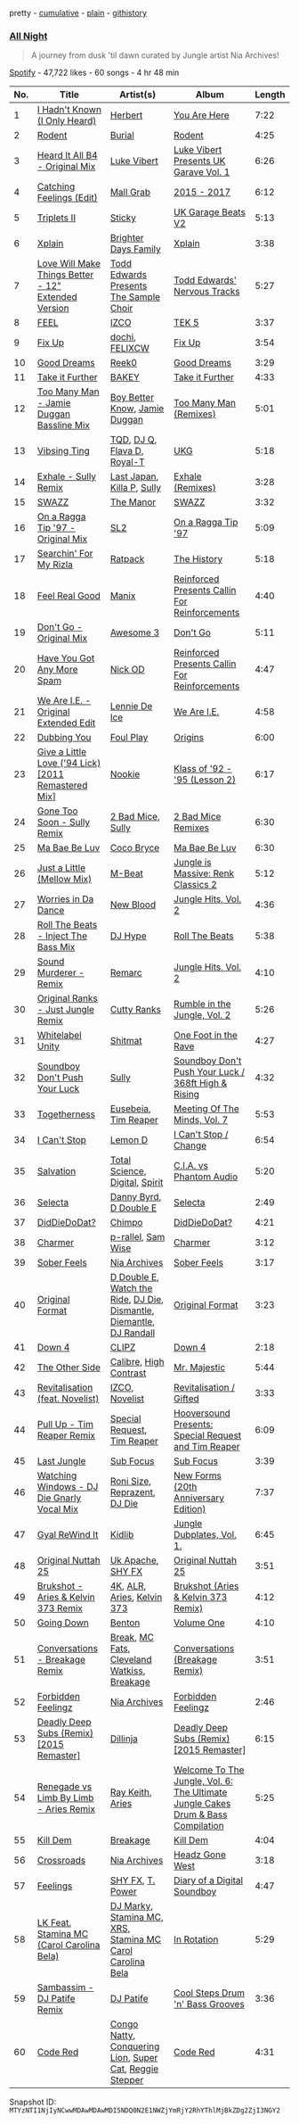 pretty - [cumulative](/playlists/cumulative/37i9dQZF1DWYosJTamOlmp.md) - [plain](/playlists/plain/37i9dQZF1DWYosJTamOlmp) - [githistory](https://github.githistory.xyz/mackorone/spotify-playlist-archive/blob/main/playlists/plain/37i9dQZF1DWYosJTamOlmp)

### [All Night](https://open.spotify.com/playlist/37i9dQZF1DWYosJTamOlmp)

> A journey from dusk 'til dawn curated by Jungle artist Nia Archives!

[Spotify](https://open.spotify.com/user/spotify) - 47,722 likes - 60 songs - 4 hr 48 min

| No. | Title | Artist(s) | Album | Length |
|---|---|---|---|---|
| 1 | [I Hadn't Known \(I Only Heard\)](https://open.spotify.com/track/7K0zIiRhf2WdHStfJR3HMU) | [Herbert](https://open.spotify.com/artist/6wXFUcaG7779tb1Ok72GBn) | [You Are Here](https://open.spotify.com/album/6MUop4oMi7GzUW6safdk8t) | 7:22 |
| 2 | [Rodent](https://open.spotify.com/track/763CSL9s7xd0tAPCrLysYc) | [Burial](https://open.spotify.com/artist/0uCCBpmg6MrPb1KY2msceF) | [Rodent](https://open.spotify.com/album/1ijcLsQ54ElbjazT2wVNly) | 4:25 |
| 3 | [Heard It All B4 \- Original Mix](https://open.spotify.com/track/4VQejKaeCwcxUbVR4BMaik) | [Luke Vibert](https://open.spotify.com/artist/0HfxCluo7N2dhr4oRM0wBv) | [Luke Vibert Presents UK Garave Vol\. 1](https://open.spotify.com/album/1kcJsrhGEXuBgX0jI1ML3x) | 6:26 |
| 4 | [Catching Feelings \(Edit\)](https://open.spotify.com/track/0vxRPIBruQR3p61jvQa2wX) | [Mall Grab](https://open.spotify.com/artist/7yF6JnFPDzgml2Ytkyl5D7) | [2015 \- 2017](https://open.spotify.com/album/0s3h9M4OYxzJ1JSCfbg1yE) | 6:12 |
| 5 | [Triplets II](https://open.spotify.com/track/1cRRXblhbbbfPA22fLs6bA) | [Sticky](https://open.spotify.com/artist/2M9VekPKghfVcZKgiugbNH) | [UK Garage Beats V2](https://open.spotify.com/album/7KLkeK27wbHpuuUaHNr1Yr) | 5:13 |
| 6 | [Xplain](https://open.spotify.com/track/3Kj66SNRHBFiINdjBkGMhT) | [Brighter Days Family](https://open.spotify.com/artist/12MXOwaijgy8uXOKFiHpHy) | [Xplain](https://open.spotify.com/album/0YhG8p0EXU7XmRZpAKD60H) | 3:38 |
| 7 | [Love Will Make Things Better \- 12" Extended Version](https://open.spotify.com/track/0k3hvy7iF8OA7iHI57ur6B) | [Todd Edwards Presents The Sample Choir](https://open.spotify.com/artist/4O472bnd4txOX5xAbTuspV) | [Todd Edwards' Nervous Tracks](https://open.spotify.com/album/0JtoC5PJhoTsBRzLrFRLrX) | 5:27 |
| 8 | [FEEL](https://open.spotify.com/track/6NjKZDQtEuMySYu4yaZWVA) | [IZCO](https://open.spotify.com/artist/4uqqEE1NaQBAa4wnDug9c1) | [TEK 5](https://open.spotify.com/album/20zzkqXEXfePucK4CDtRcQ) | 3:37 |
| 9 | [Fix Up](https://open.spotify.com/track/0BcfSiNcZZL6HPJrNSvJ33) | [dochi](https://open.spotify.com/artist/4JhYaSzm2p2GgpqQF8CgQF), [FELIXCW](https://open.spotify.com/artist/0pH0voqRBqWscSPfZ4FuHO) | [Fix Up](https://open.spotify.com/album/4PsQnJppQVr32S2LQBsP4d) | 3:54 |
| 10 | [Good Dreams](https://open.spotify.com/track/6ArBCkZTakHkAsI0FGoyE1) | [Reek0](https://open.spotify.com/artist/28gviylYNuXOlKWXYQ87uD) | [Good Dreams](https://open.spotify.com/album/6pnfQGfVd7Uhf8RmgHZBSN) | 3:29 |
| 11 | [Take it Further](https://open.spotify.com/track/2YNcbIe5ez6J9pLeS0TmdL) | [BAKEY](https://open.spotify.com/artist/49du30vgnQZT13tyjnrspT) | [Take it Further](https://open.spotify.com/album/1g8uVD8Hk9ZOmjrSg1TwUb) | 4:33 |
| 12 | [Too Many Man \- Jamie Duggan Bassline Mix](https://open.spotify.com/track/3rPVl2bui5dBv4Ey71MnVM) | [Boy Better Know](https://open.spotify.com/artist/180XcSBai6RDpuElMcKk2v), [Jamie Duggan](https://open.spotify.com/artist/0MOlBnjY7mmwqxQpFuysB8) | [Too Many Man \(Remixes\)](https://open.spotify.com/album/2RoeIZjBGD55D25DtcfCru) | 5:01 |
| 13 | [Vibsing Ting](https://open.spotify.com/track/7GG6MVvBndthjec7YBhz0I) | [TQD](https://open.spotify.com/artist/4VUDd8QHsZm8qSVUsAhCFG), [DJ Q](https://open.spotify.com/artist/7dDPt2xIGymSDddx80OfF1), [Flava D](https://open.spotify.com/artist/682SntJ7VKoFfssPfDAmDZ), [Royal\-T](https://open.spotify.com/artist/0Eob3oXbs3eny5yHhM2QeW) | [UKG](https://open.spotify.com/album/6MVqeXaEdoKpSKul1ll5JZ) | 5:18 |
| 14 | [Exhale \- Sully Remix](https://open.spotify.com/track/48AB5PXxMHZ2VKyTZ3Xopo) | [Last Japan](https://open.spotify.com/artist/2KpGANYR8s65QVps1eIvFg), [Killa P](https://open.spotify.com/artist/0yZqTQF0ULKX2gFE6fBHXZ), [Sully](https://open.spotify.com/artist/6ryGFEDvM7703b889hPUFZ) | [Exhale \(Remixes\)](https://open.spotify.com/album/6jJCSFqbMSLHw0CSOgmcjI) | 3:28 |
| 15 | [SWAZZ](https://open.spotify.com/track/243WbqMMhN5ZHrKRwTS84O) | [The Manor](https://open.spotify.com/artist/2ZeAzgQtLfcPmMap31S0dZ) | [SWAZZ](https://open.spotify.com/album/5bWev71fkloo3FzHYlrDRQ) | 3:32 |
| 16 | [On a Ragga Tip '97 \- Original Mix](https://open.spotify.com/track/7gX6Y2jhsrVqu9qIrxpPof) | [SL2](https://open.spotify.com/artist/30TgkkBf0juP46UUwEYawn) | [On a Ragga Tip '97](https://open.spotify.com/album/6HuS4ewokxN2PuHtyKsaPI) | 5:09 |
| 17 | [Searchin' For My Rizla](https://open.spotify.com/track/2Bh3GpDX493m8gb9xvOkLa) | [Ratpack](https://open.spotify.com/artist/1rika5Z28KRugfD9tgKqLe) | [The History](https://open.spotify.com/album/0GXP4UU5vDxRf0KmV4SJwv) | 5:18 |
| 18 | [Feel Real Good](https://open.spotify.com/track/0JaqIqqFzNkQFoCJTFrakV) | [Manix](https://open.spotify.com/artist/3NxpC1snwKVakSDm2hLNsI) | [Reinforced Presents Callin For Reinforcements](https://open.spotify.com/album/5w8cU8ixaBD5NjjNnFG7mA) | 4:40 |
| 19 | [Don't Go \- Original Mix](https://open.spotify.com/track/7DOgJIDxCOsPYHXQZIuseF) | [Awesome 3](https://open.spotify.com/artist/4qonlcYcLvt22gP54K6oeL) | [Don't Go](https://open.spotify.com/album/70T1jyWOTEWxuvLIQjg1km) | 5:11 |
| 20 | [Have You Got Any More Spam](https://open.spotify.com/track/4X9XYcJCcEQYo3rR9WhSpO) | [Nick OD](https://open.spotify.com/artist/5LDeJsrCXMssbXCi9OOjdT) | [Reinforced Presents Callin For Reinforcements](https://open.spotify.com/album/5w8cU8ixaBD5NjjNnFG7mA) | 4:47 |
| 21 | [We Are I.E\. \- Original Extended Edit](https://open.spotify.com/track/7Li4jlU5MVqS5f3J2ooviA) | [Lennie De Ice](https://open.spotify.com/artist/5FlgrBF71OneBX2lLRe4Tj) | [We Are I.E.](https://open.spotify.com/album/0tZD3DurMqNzntpB60M5cH) | 4:58 |
| 22 | [Dubbing You](https://open.spotify.com/track/7otaDsi4MfMgnd0OsAnVut) | [Foul Play](https://open.spotify.com/artist/67FRYUfxVqKOrS3x4emvL8) | [Origins](https://open.spotify.com/album/3KqzGukJ8XRU1r2l8e5p8m) | 6:00 |
| 23 | [Give a Little Love \('94 Lick\) \[2011 Remastered Mix\]](https://open.spotify.com/track/73Jblo5vmnNyFEyieNSXVs) | [Nookie](https://open.spotify.com/artist/491cHKkjRVcGaChy40l4Bh) | [Klass of '92 \- '95 \(Lesson 2\)](https://open.spotify.com/album/07TPMndaOSr1CwIRdrjtcz) | 6:17 |
| 24 | [Gone Too Soon \- Sully Remix](https://open.spotify.com/track/1F2uf8EKdCH5Nme4dWr6pT) | [2 Bad Mice](https://open.spotify.com/artist/2Zy9Ltp7QvckFHwk09KaYR), [Sully](https://open.spotify.com/artist/6ryGFEDvM7703b889hPUFZ) | [2 Bad Mice Remixes](https://open.spotify.com/album/6Wx07cfVM8gpNAh9w4Bmj3) | 6:30 |
| 25 | [Ma Bae Be Luv](https://open.spotify.com/track/64NBfAlTthuPmo5caH7EdS) | [Coco Bryce](https://open.spotify.com/artist/08hjAM9XAD28O0nWVKmlx5) | [Ma Bae Be Luv](https://open.spotify.com/album/2vEM9KFW0EcLF8GZX8oRDs) | 6:30 |
| 26 | [Just a Little \(Mellow Mix\)](https://open.spotify.com/track/71Uz7XnNqxkYFhPLQkGsP4) | [M\-Beat](https://open.spotify.com/artist/42tN6kVgx34E0Oqk2nef4g) | [Jungle is Massive: Renk Classics 2](https://open.spotify.com/album/55SJBKNCw2ykURvE0mIshC) | 5:12 |
| 27 | [Worries in Da Dance](https://open.spotify.com/track/0vHc5414CTb8Clx9NKZJXc) | [New Blood](https://open.spotify.com/artist/0wloGIAKfNUOsaLO9NdEXy) | [Jungle Hits, Vol\. 2](https://open.spotify.com/album/5cUKFvWH5OENoGjbry6pQO) | 4:36 |
| 28 | [Roll The Beats \- Inject The Bass Mix](https://open.spotify.com/track/5ODX11lRRWJ9xj9XAxbzos) | [DJ Hype](https://open.spotify.com/artist/2MnM5JbezlOuVYlfx61Qc6) | [Roll The Beats](https://open.spotify.com/album/3L4CyJyy3rFFiv1tkeJSYg) | 5:38 |
| 29 | [Sound Murderer \- Remix](https://open.spotify.com/track/2YcHTd9zrEHLKpZwOW1bst) | [Remarc](https://open.spotify.com/artist/0nCxyI85p7XgWv2LLv4S9d) | [Jungle Hits, Vol\. 2](https://open.spotify.com/album/5cUKFvWH5OENoGjbry6pQO) | 4:10 |
| 30 | [Original Ranks \- Just Jungle Remix](https://open.spotify.com/track/1zFHyK4YxEFap1AUmhCDPA) | [Cutty Ranks](https://open.spotify.com/artist/4qDGDPGMIJuIvPfUGe0Ngg) | [Rumble in the Jungle, Vol\. 2](https://open.spotify.com/album/2eZMOpHPQD6mmYr5NygRxg) | 5:26 |
| 31 | [Whitelabel Unity](https://open.spotify.com/track/5fM9U8JD2yl1aGMYav6Na0) | [Shitmat](https://open.spotify.com/artist/6mPzVfnTE4JQJAuAdz2csx) | [One Foot in the Rave](https://open.spotify.com/album/5q54CMsqBkts9LaO3ZNCbd) | 4:27 |
| 32 | [Soundboy Don't Push Your Luck](https://open.spotify.com/track/2j8X4bEyuDEkCRanvHF4Uv) | [Sully](https://open.spotify.com/artist/6ryGFEDvM7703b889hPUFZ) | [Soundboy Don't Push Your Luck / 368ft High & Rising](https://open.spotify.com/album/55xtapyLYJpn5N4ku6VmuL) | 4:32 |
| 33 | [Togetherness](https://open.spotify.com/track/54DrRrR9DBofmgEjDvXrHx) | [Eusebeia](https://open.spotify.com/artist/6Vya9cujyDikgMmgOo1DRD), [Tim Reaper](https://open.spotify.com/artist/03KZUWKQujlCcgEdcrkvWd) | [Meeting Of The Minds, Vol\. 7](https://open.spotify.com/album/5n6BO3pZd5YHAINz4OwNHm) | 5:53 |
| 34 | [I Can't Stop](https://open.spotify.com/track/0IttWAQPotgVvl8ttEJZjt) | [Lemon D](https://open.spotify.com/artist/4K5Dosv1aTGnVJzfv6QilI) | [I Can't Stop / Change](https://open.spotify.com/album/4gJhrwfEEdIkA5ZPjkD9bG) | 6:54 |
| 35 | [Salvation](https://open.spotify.com/track/5mOrTkZX2OvkxVRTZ8J6zh) | [Total Science](https://open.spotify.com/artist/20X39VOcF5zEpkOx6WrXlY), [Digital](https://open.spotify.com/artist/44uXkGzSX98fieUV6b8pvv), [Spirit](https://open.spotify.com/artist/2aMY2rqVr7B8k734I1km5m) | [C.I.A\. vs Phantom Audio](https://open.spotify.com/album/08iFb3tImlvpABvlemQVvS) | 5:20 |
| 36 | [Selecta](https://open.spotify.com/track/0mFf9f9u0qjXq7eJDZCWDF) | [Danny Byrd](https://open.spotify.com/artist/7iczgrgAFILjQVGzLsUzbG), [D Double E](https://open.spotify.com/artist/6bwkMlweHsBCpI2a0C5nnN) | [Selecta](https://open.spotify.com/album/22m0jj6FqVyVpBIW2R4UxF) | 2:49 |
| 37 | [DidDieDoDat?](https://open.spotify.com/track/1QXEiszPXEtCEAySTlyHBp) | [Chimpo](https://open.spotify.com/artist/52daryZMe3vvpHyMyJK6SM) | [DidDieDoDat?](https://open.spotify.com/album/4y46EqV0GvSgBQ0PWeWZtH) | 4:21 |
| 38 | [Charmer](https://open.spotify.com/track/0jsHe6mgHZqimZcBqgALhY) | [p\-rallel](https://open.spotify.com/artist/0YSI1Vwzd1u7wO7p3md4qD), [Sam Wise](https://open.spotify.com/artist/4CCjWYtowoZyWAl03Iih5P) | [Charmer](https://open.spotify.com/album/4hgHLc9kJyPtNaLK2Q4hTH) | 3:12 |
| 39 | [Sober Feels](https://open.spotify.com/track/33trRVG42wEdwNI5l1mS2D) | [Nia Archives](https://open.spotify.com/artist/7BMR0fwtEvzGtK4rNGdoiQ) | [Sober Feels](https://open.spotify.com/album/62YIhi4XCmxb59zrENXdWt) | 3:17 |
| 40 | [Original Format](https://open.spotify.com/track/3aAGTVEM18DllDqnni5vSS) | [D Double E](https://open.spotify.com/artist/6bwkMlweHsBCpI2a0C5nnN), [Watch the Ride](https://open.spotify.com/artist/6nagLG9dZzeqtMQCYMO9RC), [DJ Die](https://open.spotify.com/artist/3kekxNoUNHgl8dXW3yjC8a), [Dismantle](https://open.spotify.com/artist/6sjpYOCYKYiurpvJk0oNEp), [Diemantle](https://open.spotify.com/artist/64aRqnAjPU78mAA9MQZU0n), [DJ Randall](https://open.spotify.com/artist/3nSoRsmuY21MhKOJRSY325) | [Original Format](https://open.spotify.com/album/3PRfJKlCLqQSKK8LOsbZRs) | 3:23 |
| 41 | [Down 4](https://open.spotify.com/track/4wdqjXxcM5sis1fv4ureKR) | [CLIPZ](https://open.spotify.com/artist/6b0TSaLAeLXilOPoId8udE) | [Down 4](https://open.spotify.com/album/2FTh5EtCIuyrXX3pjzCOcd) | 2:18 |
| 42 | [The Other Side](https://open.spotify.com/track/3P63fwRSEH9SF5SPml2zFH) | [Calibre](https://open.spotify.com/artist/0sklgkoO5JeS7YNhHS5EmH), [High Contrast](https://open.spotify.com/artist/0bxHci3JIhhKA53n8rH3tT) | [Mr\. Majestic](https://open.spotify.com/album/5vJVHRuapQS98n2Oj0Nnso) | 5:44 |
| 43 | [Revitalisation \(feat\. Novelist\)](https://open.spotify.com/track/4AZob3jf4U7Gdv5BY2dZ9F) | [IZCO](https://open.spotify.com/artist/4uqqEE1NaQBAa4wnDug9c1), [Novelist](https://open.spotify.com/artist/4OPTZC24954HYBeHKeoLSc) | [Revitalisation / Gifted](https://open.spotify.com/album/5pfZGiqtCzV5YrXPhd2xbO) | 3:33 |
| 44 | [Pull Up \- Tim Reaper Remix](https://open.spotify.com/track/6GE30aCTN2fAInCxcfLvf9) | [Special Request](https://open.spotify.com/artist/59xdAObFYuaKO2phzzz07H), [Tim Reaper](https://open.spotify.com/artist/03KZUWKQujlCcgEdcrkvWd) | [Hooversound Presents: Special Request and Tim Reaper](https://open.spotify.com/album/2Qtn6rWtRti5CknQiWh6pi) | 6:09 |
| 45 | [Last Jungle](https://open.spotify.com/track/7wD0pv3qExPs4aRX9S3Cqi) | [Sub Focus](https://open.spotify.com/artist/0QaSiI5TLA4N7mcsdxShDO) | [Sub Focus](https://open.spotify.com/album/1puaRzEhhLvXP17jUEGWb3) | 3:39 |
| 46 | [Watching Windows \- DJ Die Gnarly Vocal Mix](https://open.spotify.com/track/0LLAn8CfkDPvzcGpXiqGqh) | [Roni Size](https://open.spotify.com/artist/5UjqeSp9dX6Nrge7WdDukr), [Reprazent](https://open.spotify.com/artist/17Ytfl1DntgvVdragJEqx8), [DJ Die](https://open.spotify.com/artist/3kekxNoUNHgl8dXW3yjC8a) | [New Forms \(20th Anniversary Edition\)](https://open.spotify.com/album/2zApqpvgkVNE1AFl2KQ64R) | 7:37 |
| 47 | [Gyal ReWind It](https://open.spotify.com/track/4r3qmDsh920TwlGBIZK1fD) | [Kidlib](https://open.spotify.com/artist/1QHXomPmNJPPdk5kZpwYND) | [Jungle Dubplates, Vol\. 1.](https://open.spotify.com/album/65v3lhluOcjlIh5p1WMuBG) | 6:45 |
| 48 | [Original Nuttah 25](https://open.spotify.com/track/55K24vPjLgAX8yLAq8fErj) | [Uk Apache](https://open.spotify.com/artist/0YE17nrGKTk37bcKpKVUvi), [SHY FX](https://open.spotify.com/artist/5oDtp2FC8VqBjTx1aT4P5j) | [Original Nuttah 25](https://open.spotify.com/album/3CDghMhp5uTwVQVZ9vBVm5) | 3:51 |
| 49 | [Brukshot \- Aries & Kelvin 373 Remix](https://open.spotify.com/track/0I7y1RprtTQejhtZS5lsHh) | [4K](https://open.spotify.com/artist/4B5o3KYgu0h7jpphQsrDRP), [ALR](https://open.spotify.com/artist/2DKVguG69okXFd7OSINIs1), [Aries](https://open.spotify.com/artist/2DhDWuXRLdMpGJKZzTuxPo), [Kelvin 373](https://open.spotify.com/artist/2dfy5XzFykgcuyOaUhMlrD) | [Brukshot \(Aries & Kelvin 373 Remix\)](https://open.spotify.com/album/6mk9rxIXzwbvcoRgFNwlrI) | 4:12 |
| 50 | [Going Down](https://open.spotify.com/track/0Wfy0PyRWj19OkEXkMLY1u) | [Benton](https://open.spotify.com/artist/2IjPU2eUwKl14UqMGSezPb) | [Volume One](https://open.spotify.com/album/7AXOBqgGstf5Ilu3jw2p6N) | 4:10 |
| 51 | [Conversations \- Breakage Remix](https://open.spotify.com/track/2CUAOXnbR2U6iPEm8Zee9Q) | [Break](https://open.spotify.com/artist/7FtCGMC0pcHPlrZWmYe9XM), [MC Fats](https://open.spotify.com/artist/7cy71t1F8aAKPjTmt6PGyd), [Cleveland Watkiss](https://open.spotify.com/artist/4O3uTQDgtY11QKfX4VJruc), [Breakage](https://open.spotify.com/artist/68Wb5Pcy71lLaKdIB6cBA5) | [Conversations \(Breakage Remix\)](https://open.spotify.com/album/32W45dDXBd174iqglCqT5c) | 3:51 |
| 52 | [Forbidden Feelingz](https://open.spotify.com/track/0wrs5ucXutScEWOhdWdGBB) | [Nia Archives](https://open.spotify.com/artist/7BMR0fwtEvzGtK4rNGdoiQ) | [Forbidden Feelingz](https://open.spotify.com/album/5OoEG2axfMGY44nUNMayoW) | 2:46 |
| 53 | [Deadly Deep Subs \(Remix\) \[2015 Remaster\]](https://open.spotify.com/track/5yE3xtSrNkwFo1yP3tDA40) | [Dillinja](https://open.spotify.com/artist/5CDTMeaU6dnv24n6e4uAtk) | [Deadly Deep Subs \(Remix\) \[2015 Remaster\]](https://open.spotify.com/album/51yO921lEX1QoIHZ70VTcq) | 6:15 |
| 54 | [Renegade vs Limb By Limb \- Aries Remix](https://open.spotify.com/track/4E6mTZB6hG6DM397FfWaaL) | [Ray Keith](https://open.spotify.com/artist/6LWmwdaxswnPZCrjexu80I), [Aries](https://open.spotify.com/artist/2DhDWuXRLdMpGJKZzTuxPo) | [Welcome To The Jungle, Vol\. 6: The Ultimate Jungle Cakes Drum & Bass Compilation](https://open.spotify.com/album/1hfPQ32B9CB89Ivl8dlUcB) | 5:25 |
| 55 | [Kill Dem](https://open.spotify.com/track/37t3U3XXdbgSIgqdYHxFGX) | [Breakage](https://open.spotify.com/artist/68Wb5Pcy71lLaKdIB6cBA5) | [Kill Dem](https://open.spotify.com/album/1dhNtLD48nyLWiXReBBLzO) | 4:04 |
| 56 | [Crossroads](https://open.spotify.com/track/5FqihAEx1XrnRkkPZWITxT) | [Nia Archives](https://open.spotify.com/artist/7BMR0fwtEvzGtK4rNGdoiQ) | [Headz Gone West](https://open.spotify.com/album/1zGxKTKhCP96m227Vxo0SV) | 3:18 |
| 57 | [Feelings](https://open.spotify.com/track/6ubaO4iPmPCrtSsMkfmw9v) | [SHY FX](https://open.spotify.com/artist/5oDtp2FC8VqBjTx1aT4P5j), [T\. Power](https://open.spotify.com/artist/6RWwgz4MtFCHzptyShPC1c) | [Diary of a Digital Soundboy](https://open.spotify.com/album/2AQvEaTftBRkdPm631O1rZ) | 4:47 |
| 58 | [LK Feat\. Stamina MC \(Carol Carolina Bela\)](https://open.spotify.com/track/2EiazSYyCSlBEKED2EvysD) | [DJ Marky](https://open.spotify.com/artist/1rd51IrbtX9DqoU0Zxu4TV), [Stamina MC](https://open.spotify.com/artist/4Dj3ahDCFjotIV1O5Ung6o), [XRS](https://open.spotify.com/artist/5ygGHl3fcjSnPYYJE9x1P0), [Stamina MC Carol Carolina Bela](https://open.spotify.com/artist/3LwsDbqIT1UpVagPimtEsF) | [In Rotation](https://open.spotify.com/album/7mbsNDCjwQgI6l36S4ydjt) | 5:29 |
| 59 | [Sambassim \- DJ Patife Remix](https://open.spotify.com/track/0IP9U6sTH3BBbmczskyxvm) | [DJ Patife](https://open.spotify.com/artist/1IUEwhqDbKPL95uG68ccyt) | [Cool Steps Drum 'n' Bass Grooves](https://open.spotify.com/album/5soek6ip4VnvULdCFgQT4U) | 3:36 |
| 60 | [Code Red](https://open.spotify.com/track/7DktOuS8pPO4P6xWcGgDeM) | [Congo Natty](https://open.spotify.com/artist/1NngQUSMHaauD7UjKuaH2W), [Conquering Lion](https://open.spotify.com/artist/5ihLdJPtkczDQGJitNiWcG), [Super Cat](https://open.spotify.com/artist/7hHDN8REbPLpv46ROortOM), [Reggie Stepper](https://open.spotify.com/artist/5jXyw1hN0YcQ7jHeQq1uEk) | [Code Red](https://open.spotify.com/album/3LkJ19UdnFV6PLvcNYPFRY) | 4:31 |

Snapshot ID: `MTYzNTI1NjIyNCwwMDAwMDAwMDI5NDQ0N2E1NWZjYmRjY2RhYThlMjBkZDg2ZjI3NGY2`
